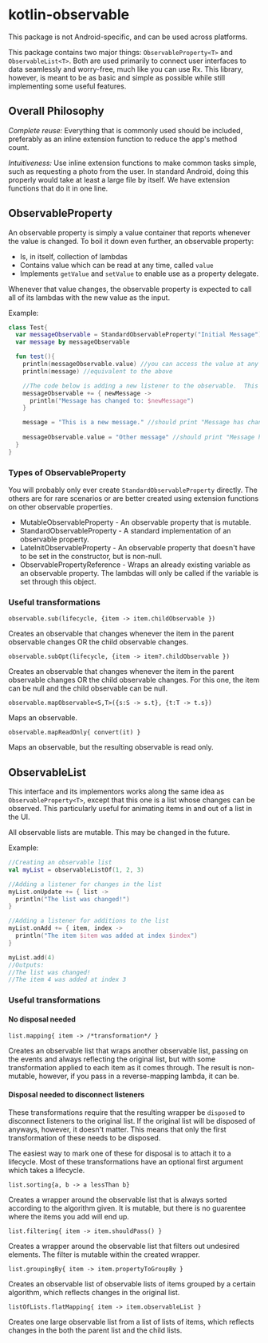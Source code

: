 # kotlin-observable

This package is not Android-specific, and can be used across platforms.

This package contains two major things: `ObservableProperty<T>` and `ObservableList<T>`.
Both are used primarily to connect user interfaces to data seamlessly and worry-free, much like you can use Rx.
This library, however, is meant to be as basic and simple as possible while still implementing some useful features.

## Overall Philosophy

*Complete reuse:*  Everything that is commonly used should be included, preferably as an inline 
extension function to reduce the app's method count.

*Intuitiveness:*  Use inline extension functions to make common tasks simple, such as requesting a 
photo from the user.  In standard Android, doing this properly would take at least a large file by 
itself.  We have extension functions that do it in one line.

## ObservableProperty<T>

An observable property is simply a value container that reports whenever the value is changed.  To boil it down even further, an observable property:

- Is, in itself, collection of lambdas
- Contains value which can be read at any time, called `value`
- Implements `getValue` and `setValue` to enable use as a property delegate.
  
Whenever that value changes, the observable property is expected to call all of its lambdas with the new value as the input.

Example:
```kotlin
class Test{
  var messageObservable = StandardObservableProperty("Initial Message")
  var message by messageObservable

  fun test(){
    println(messageObservable.value) //you can access the value at any time
    println(message) //equivalent to the above

    //The code below is adding a new listener to the observable.  This listener will be called whenever the observable changes.
    messageObservable += { newMessage ->
      println("Message has changed to: $newMessage")
    }

    message = "This is a new message." //should print "Message has changed to: This is a new message"
    
    messageObservable.value = "Other message" //should print "Message has been changed to: Other message"
  }
}
```

### Types of ObservableProperty<T>

You will probably only ever create `StandardObservableProperty` directly.  The others are for rare scenarios or are better created using extension functions on other observable properties.

- MutableObservableProperty - An observable property that is mutable.
- StandardObservableProperty - A standard implementation of an observable property.
- LateInitObservableProperty - An observable property that doesn't have to be set in the constructor, but is non-null.
- ObservablePropertyReference - Wraps an already existing variable as an observable property.  The lambdas will only be called if the variable is set through this object.

### Useful transformations

`observable.sub(lifecycle, {item -> item.childObservable })`

Creates an observable that changes whenever the item in the parent observable changes OR the child observable changes.

`observable.subOpt(lifecycle, {item -> item?.childObservable })`

Creates an observable that changes whenever the item in the parent observable changes OR the child observable changes.
For this one, the item can be null and the child observable can be null.

`observable.mapObservable<S,T>({s:S -> s.t}, {t:T -> t.s})`

Maps an observable.

`observable.mapReadOnly{ convert(it) }`

Maps an observable, but the resulting observable is read only.

      
## ObservableList<T>

This interface and its implementors works along the same idea as `ObservableProperty<T>`, except that this one is a list whose changes can be observed.  This particularly useful for animating items in and out of a list in the UI.

All observable lists are mutable.  This may be changed in the future.

Example:

```kotlin
//Creating an observable list
val myList = observableListOf(1, 2, 3)

//Adding a listener for changes in the list
myList.onUpdate += { list ->
  println("The list was changed!")
}

//Adding a listener for additions to the list
myList.onAdd += { item, index ->
  println("The item $item was added at index $index")
}

myList.add(4)
//Outputs:
//The list was changed!
//The item 4 was added at index 3
```

### Useful transformations

#### No disposal needed

`list.mapping{ item -> /*transformation*/ }`

Creates an observable list that wraps another observable list, passing on the events and always reflecting the original list, but with some transformation applied to each item as it comes through.  The result is non-mutable, however, if you pass in a reverse-mapping lambda, it can be.

#### Disposal needed to disconnect listeners

These transformations require that the resulting wrapper be `dispose`d to disconnect listeners to the original list.  If the original list will be disposed of anyways, however, it doesn't matter.  This means that only the first transformation of these needs to be disposed.

The easiest way to mark one of these for disposal is to attach it to a lifecycle.  Most of these transformations have an optional first argument which takes a lifecycle.

`list.sorting{a, b -> a lessThan b}`

Creates a wrapper around the observable list that is always sorted according to the algorithm given.  It is mutable, but there is no guarentee where the items you add will end up.

`list.filtering{ item -> item.shouldPass() }`

Creates a wrapper around the observable list that filters out undesired elements.  The filter is mutable within the created wrapper.

`list.groupingBy{ item -> item.propertyToGroupBy }`

Creates an observable list of observable lists of items grouped by a certain algorithm, which reflects changes in the original list.

`listOfLists.flatMapping{ item -> item.observableList }`

Creates one large observable list from a list of lists of items, which reflects changes in the both the parent list and the child lists.
